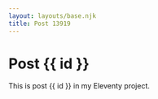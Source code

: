 ```yaml
---
layout: layouts/base.njk
title: Post 13919
---
```


# Post {{ id }}

This is post {{ id }} in my Eleventy project.
